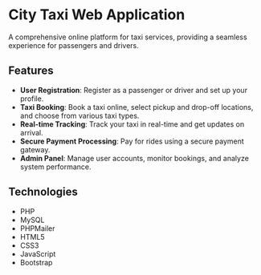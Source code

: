# City Taxi Web Application

A comprehensive online platform for taxi services, providing a seamless experience for passengers and drivers.

## Features

- **User Registration**: Register as a passenger or driver and set up your profile.
- **Taxi Booking**: Book a taxi online, select pickup and drop-off locations, and choose from various taxi types.
- **Real-time Tracking**: Track your taxi in real-time and get updates on arrival.
- **Secure Payment Processing**: Pay for rides using a secure payment gateway.
- **Admin Panel**: Manage user accounts, monitor bookings, and analyze system performance.

## Technologies

- PHP
- MySQL
- PHPMailer
- HTML5
- CSS3
- JavaScript
- Bootstrap
